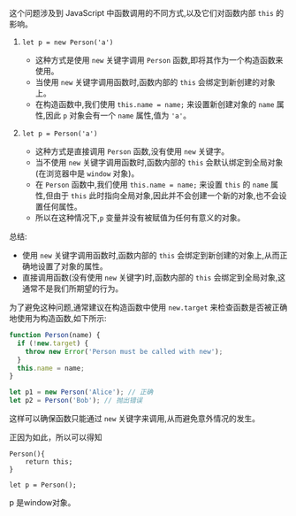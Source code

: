 这个问题涉及到 JavaScript 中函数调用的不同方式,以及它们对函数内部 `this` 的影响。

1. `let p = new Person('a')`
   - 这种方式是使用 `new` 关键字调用 `Person` 函数,即将其作为一个构造函数来使用。
   - 当使用 `new` 关键字调用函数时,函数内部的 `this` 会绑定到新创建的对象上。
   - 在构造函数中,我们使用 `this.name = name;` 来设置新创建对象的 `name` 属性,因此 `p` 对象会有一个 `name` 属性,值为 `'a'`。

2. `let p = Person('a')`
   - 这种方式是直接调用 `Person` 函数,没有使用 `new` 关键字。
   - 当不使用 `new` 关键字调用函数时,函数内部的 `this` 会默认绑定到全局对象(在浏览器中是 `window` 对象)。
   - 在 `Person` 函数中,我们使用 `this.name = name;` 来设置 `this` 的 `name` 属性,但由于 `this` 此时指向全局对象,因此并不会创建一个新的对象,也不会设置任何属性。
   - 所以在这种情况下,`p` 变量并没有被赋值为任何有意义的对象。

总结:
- 使用 `new` 关键字调用函数时,函数内部的 `this` 会绑定到新创建的对象上,从而正确地设置了对象的属性。
- 直接调用函数(没有使用 `new` 关键字)时,函数内部的 `this` 会绑定到全局对象,这通常不是我们所期望的行为。

为了避免这种问题,通常建议在构造函数中使用 `new.target` 来检查函数是否被正确地使用为构造函数,如下所示:

```javascript
function Person(name) {
  if (!new.target) {
    throw new Error('Person must be called with new');
  }
  this.name = name;
}

let p1 = new Person('Alice'); // 正确
let p2 = Person('Bob'); // 抛出错误
```

这样可以确保函数只能通过 `new` 关键字来调用,从而避免意外情况的发生。



正因为如此，所以可以得知
```
Person(){
    return this;
}

let p = Person();
```
p 是window对象。